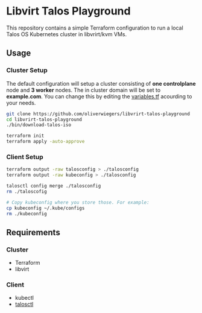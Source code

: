 # Libvirt Talos Playground

This repository contains a simple Terraform configuration to run a local Talos
OS Kubernetes cluster in libvrirt/kvm VMs.

## Usage

### Cluster Setup

The default configuration will setup a cluster consisting of **one
controlplane** node and **3 worker** nodes. The in cluster domain will be set to
**example.com**.
You can change this by editing the [variables.tf](./variables.tf) acourding to
your needs.

```bash
git clone https://github.com/oliverwiegers/libvrirt-talos-playground
cd libvrirt-talos-playground
./bin/download-talos-iso

terraform init
terraform apply -auto-approve
```

### Client Setup

```bash
terraform output -raw talosconfig > ./talosconfig
terraform output -raw kubeconfig > ./talosconfig

talosctl config merge ./talosconfig
rm ./taloscofig

# Copy kubeconfig where you store those. For example:
cp kubeconfig ~/.kube/configs
rm ./kubeconfig
```

## Requirements

### Cluster

- Terraform
- libvirt

### Client

- kubectl
- [talosctl](https://www.talos.dev/v1.5/introduction/getting-started/)
